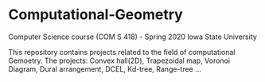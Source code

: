 # Computational-Geometry
Computer Science course (COM S 418) - Spring 2020 Iowa State University 

This repository contains projects related to the field of computational Gemoetry.
The projects: Convex hall(2D), Trapezoidal map, Voronoi Diagram, Dural arrangement, DCEL, Kd-tree, Range-tree ...
